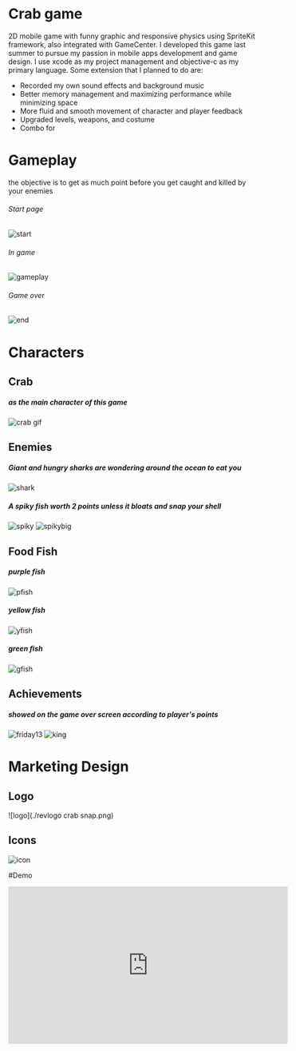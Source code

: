 # Crab game
2D mobile game with funny graphic and responsive physics using SpriteKit framework, also integrated with GameCenter. I developed this game last summer to pursue my passion in mobile apps development and game design. I use xcode as my project management and objective-c as my primary language. Some extension that I planned to do are:
* Recorded my own sound effects and background music
* Better memory management and maximizing performance while minimizing space
* More fluid and smooth movement of character and player feedback
* Upgraded levels, weapons, and costume
* Combo for 

# Gameplay
the objective is to get as much point before you get caught and killed by your enemies
###### Start page
![start](./backlogoTAP.png)
###### In game
![gameplay](./back7.png)
###### Game over
![end](./backEND.png)

# Characters
## Crab
##### as the main character of this game
![crab gif](./crabgif.gif)
## Enemies
##### Giant and hungry sharks are wondering around the ocean to eat you
![shark](./sharkbad.png)
##### A spiky fish worth 2 points unless it bloats and snap your shell
![spiky](./spiky.png)
![spikybig](./spikybig.png)
## Food Fish
##### purple fish
![pfish](./pfish.png)
##### yellow fish
![yfish](./yfish.png)
##### green fish
![gfish](./gfish.png)
## Achievements
##### showed on the game over screen according to player's points
![friday13](./lvlfriday13.png)
![king](./lvlking.png)

# Marketing Design
## Logo
![logo](./revlogo crab snap.png)
## Icons
![icon](./icon1.png)

#Demo
<iframe width="560" height="315" src="https://www.youtube.com/embed/NzLeYbneppM" frameborder="0" allowfullscreen></iframe>